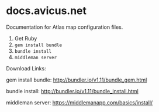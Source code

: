 # docs.avicus.net
Documentation for Atlas map configuration files.

1. Get Ruby
2. `gem install bundle`
3. `bundle install`
4. `middleman server`

Download Links:

gem install bundle: http://bundler.io/v1.11/bundle_gem.html

bundle install: http://bundler.io/v1.11/bundle_install.html

middleman server: https://middlemanapp.com/basics/install/
